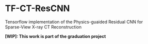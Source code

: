 TF-CT-ResCNN
===
Tensorflow implementation of the Physics-guaided Residual CNN for Sparse-View X-ray CT Reconstruction

**[WIP]: This work is part of the graduation project**
